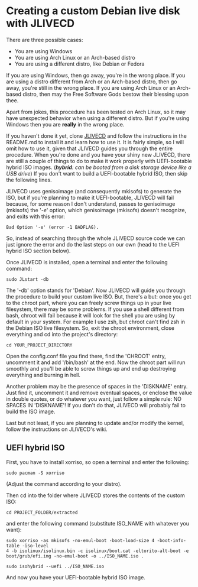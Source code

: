 # Creating a custom Debian live disk with JLIVECD

There are three possible cases:
* You are using Windows
* You are using Arch Linux or an Arch-based distro
* You are using a different distro, like Debian or Fedora

If you are using Windows, then go away, you're in the wrong place.
If you are using a distro different from Arch or an Arch-based distro, then go
away, you're still in the wrong place.
If you are using Arch Linux or an Arch-based distro, then may the Free Software
Gods bestow their blessing upon thee.

Apart from jokes, this procedure has been tested on Arch Linux, so it may have
unexpected behavior when using a different distro. But if you're using Windows
then you are **really** in the wrong place.

If you haven't done it yet, clone [JLIVECD](https://github.com/neurobin/JLIVECD) and follow the instructions in
the README.md to install it and learn how to use it. It is fairly simple, so I
will omit how to use it, given that JLIVECD guides you through the entire procedure.
When you're done and you have your shiny new JLIVECD, there are still a couple
of things to do to make it work properly with UEFI-bootable hybrid ISO images.
(_**hybrid**: can be booted from a disk storage device like a USB drive_)
If you don't want to build a UEFI-bootable hybrid ISO, then skip the following lines.

JLIVECD uses genisoimage (and consequently mkisofs) to generate the ISO, but if
you're planning to make it UEFI-bootable, JLIVECD will fail because, for some
reason I don't understand, passes to genisoimage (mkisofs) the '*-e*' option,
which genisoimage (mkisofs) doesn't recognize, and exits with this error:
```
Bad Option '-e' (error -1 BADFLAG).
```
So, instead of searching through the whole JLIVECD source code we can just
ignore the error and do the last steps on our own (head to the UEFI hybrid ISO section below).

Once JLIVECD is installed, open a terminal and enter the following command:
```
sudo JLstart -db
```
The '-db' option stands for 'Debian'.
Now JLIVECD will guide you through the procedure to build your custom live ISO.
But, there's a but: once you get to the chroot part, where you can freely screw
things up in your live filesystem, there may be some problems.
If you use a shell different from bash, chroot will fail because it will look
for the shell you are using by default in your system. For example I use zsh,
but chroot can't find zsh in the Debian ISO live filesystem.
So, exit the chroot environment, close everything and cd into the project's
directory:
```
cd YOUR_PROJECT_DIRECTORY
```
Open the config.conf file you find there, find the 'CHROOT' entry, uncomment it
and add '/bin/bash' at the end.
Now the chroot part will run smoothly and you'll be able to screw things up and
end up destroying everything and burning in hell.

Another problem may be the presence of spaces in the 'DISKNAME' entry. Just find
it, uncomment it and remove eventual spaces, or enclose the value in double quotes,
or do whatever you want, just follow a simple rule: NO SPACES IN 'DISKNAME'!
If you don't do that, JLIVECD will probably fail to build the ISO image.

Last but not least, if you are planning to update and/or modify the kernel,
follow the instructions on JLIVECD's wiki.

## UEFI hybrid ISO

First, you have to install xorriso, so open a terminal and enter the following:
```
sudo pacman -S xorriso
```
(Adjust the command according to your distro).

Then cd into the folder where JLIVECD stores the contents of the custom ISO:
```
cd PROJECT_FOLDER/extracted
```
and enter the following command (substitute ISO_NAME with whatever you want):
```
sudo xorriso -as mkisofs -no-emul-boot -boot-load-size 4 -boot-info-table -iso-level
4 -b isolinux/isolinux.bin -c isolinux/boot.cat -eltorito-alt-boot -e
boot/grub/efi.img -no-emul-boot -o ../ISO_NAME.iso .

sudo isohybrid --uefi ../ISO_NAME.iso
```
And now you have your UEFI-bootable hybrid ISO image.
